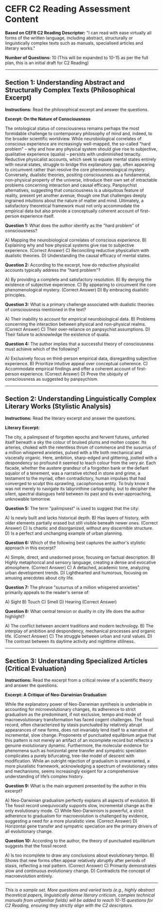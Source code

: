 # CEFR C2 Reading Assessment Content

**Based on CEFR C2 Reading Descriptor:** "I can read with ease virtually all forms of the written language, including abstract, structurally or linguistically complex texts such as manuals, specialised articles and literary works."

**Number of Questions:** 10 (This will be expanded to 10-15 as per the full plan, this is an initial draft for C2 Reading)

---

## Section 1: Understanding Abstract and Structurally Complex Texts (Philosophical Excerpt)

**Instructions:** Read the philosophical excerpt and answer the questions.

**Excerpt: On the Nature of Consciousness**

The ontological status of consciousness remains perhaps the most formidable challenge to contemporary philosophy of mind and, indeed, to the broader scientific worldview. While neurobiological correlates of conscious experience are increasingly well-mapped, the so-called "hard problem" – why and how any physical system should give rise to subjective, qualitative experience (qualia) – persists with undiminished tenacity. Reductive physicalist accounts, which seek to equate mental states entirely with neural states, struggle to bridge this explanatory gap, often appearing to circumvent rather than resolve the core phenomenological mystery. Conversely, dualistic theories, positing consciousness as a fundamental, non-physical property of the universe, introduce their own set of intractable problems concerning interaction and causal efficacy. Panpsychist alternatives, suggesting that consciousness is a ubiquitous feature of reality, present yet another avenue, though one that challenges deeply ingrained intuitions about the nature of matter and mind. Ultimately, a satisfactory theoretical framework must not only accommodate the empirical data but also provide a conceptually coherent account of first-person experience itself.

**Question 1:**
What does the author identify as the "hard problem" of consciousness?

A) Mapping the neurobiological correlates of conscious experience.
B) Explaining why and how physical systems give rise to subjective experience. (Correct Answer)
C) Reconciling reductive physicalism with dualistic theories.
D) Understanding the causal efficacy of mental states.

**Question 2:**
According to the excerpt, how do reductive physicalist accounts typically address the "hard problem"?

A) By providing a complete and satisfactory resolution.
B) By denying the existence of subjective experience.
C) By appearing to circumvent the core phenomenological mystery. (Correct Answer)
D) By embracing dualistic principles.

**Question 3:**
What is a primary challenge associated with dualistic theories of consciousness mentioned in the text?

A) Their inability to account for empirical neurobiological data.
B) Problems concerning the interaction between physical and non-physical realms. (Correct Answer)
C) Their over-reliance on panpsychist assumptions.
D) Their failure to acknowledge the existence of qualia.

**Question 4:**
The author implies that a successful theory of consciousness must achieve which of the following?

A) Exclusively focus on third-person empirical data, disregarding subjective experience.
B) Prioritize intuitive appeal over conceptual coherence.
C) Accommodate empirical findings and offer a coherent account of first-person experience. (Correct Answer)
D) Prove the ubiquity of consciousness as suggested by panpsychism.

---

## Section 2: Understanding Linguistically Complex Literary Works (Stylistic Analysis)

**Instructions:** Read the literary excerpt and answer the questions.

**Literary Excerpt:**

The city, a palimpsest of forgotten epochs and fervent futures, unfurled itself beneath a sky the colour of bruised plums and molten copper. Its arteries, choked with the relentless thrum of commerce and the susurrus of a million whispered anxieties, pulsed with a life both mechanical and viscerally organic. Here, ambition, sharp-edged and glittering, jostled with a despondency so profound it seemed to leach colour from the very air. Each facade, whether the austere grandeur of a forgotten bank or the defiant squalor of a tenement, was a narrative etched in stone and grime, a testament to the myriad, often contradictory, human impulses that had converged to sculpt this sprawling, cacophonous entity. To truly know it was not merely to navigate its labyrinthine cartography, but to decipher the silent, spectral dialogues held between its past and its ever-approaching, unknowable tomorrow.

**Question 5:**
The term "palimpsest" is used to suggest that the city:

A) Is newly built and lacks historical depth.
B) Has layers of history, with older elements partially erased but still visible beneath newer ones. (Correct Answer)
C) Is chaotic and disorganized, without any discernible structure.
D) Is a perfect and unchanging example of urban planning.

**Question 6:**
Which of the following best captures the author's stylistic approach in this excerpt?

A) Simple, direct, and unadorned prose, focusing on factual description.
B) Highly metaphorical and sensory language, creating a dense and evocative atmosphere. (Correct Answer)
C) A detached, academic tone, analyzing urban development trends.
D) Lighthearted and humorous, focusing on amusing anecdotes about city life.

**Question 7:**
The phrase "susurrus of a million whispered anxieties" primarily appeals to the reader's sense of:

A) Sight
B) Touch
C) Smell
D) Hearing (Correct Answer)

**Question 8:**
What central tension or duality in city life does the author highlight?

A) The conflict between ancient traditions and modern technology.
B) The interplay of ambition and despondency, mechanical processes and organic life. (Correct Answer)
C) The struggle between urban and rural values.
D) The contrast between its daytime activity and nighttime stillness.

---

## Section 3: Understanding Specialized Articles (Critical Evaluation)

**Instructions:** Read the excerpt from a critical review of a scientific theory and answer the questions.

**Excerpt: A Critique of Neo-Darwinian Gradualism**

While the explanatory power of Neo-Darwinian synthesis is undeniable in accounting for microevolutionary changes, its adherence to strict gradualism as the predominant, if not exclusive, tempo and mode of macroevolutionary transformation has faced cogent challenges. The fossil record, often characterized by stasis punctuated by relatively abrupt appearances of new forms, does not invariably lend itself to a narrative of incremental, slow change. Proponents of punctuated equilibrium argue that this pattern is not merely an artifact of an incomplete record but reflects a genuine evolutionary dynamic. Furthermore, the molecular evidence for phenomena such as horizontal gene transfer and sympatric speciation complicates a purely bifurcating, tree-like model of descent with modification. While an outright rejection of gradualism is unwarranted, a more pluralistic framework, acknowledging a spectrum of evolutionary rates and mechanisms, seems increasingly exigent for a comprehensive understanding of life’s complex history.

**Question 9:**
What is the main argument presented by the author in this excerpt?

A) Neo-Darwinian gradualism perfectly explains all aspects of evolution.
B) The fossil record unequivocally supports slow, incremental change as the only evolutionary mode.
C) While Neo-Darwinism is powerful, a strict adherence to gradualism for macroevolution is challenged by evidence, suggesting a need for a more pluralistic view. (Correct Answer)
D) Horizontal gene transfer and sympatric speciation are the primary drivers of all evolutionary change.

**Question 10:**
According to the author, the theory of punctuated equilibrium suggests that the fossil record:

A) Is too incomplete to draw any conclusions about evolutionary tempo.
B) Shows that new forms often appear relatively abruptly after periods of stasis, reflecting a real pattern. (Correct Answer)
C) Primarily demonstrates slow and continuous evolutionary change.
D) Contradicts the concept of macroevolution entirely.

---

*This is a sample set. More questions and varied texts (e.g., highly abstract theoretical papers, linguistically dense literary criticism, complex technical manuals from unfamiliar fields) will be added to reach 10-15 questions for C2 Reading, ensuring they strictly align with the C2 descriptors.* 

